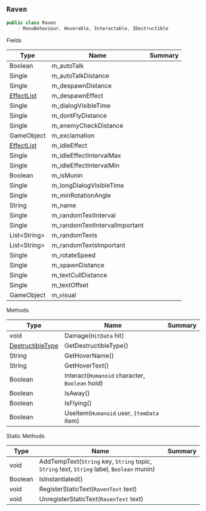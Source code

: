 ## `Raven`

```csharp
public class Raven
    : MonoBehaviour, Hoverable, Interactable, IDestructible

```

Fields

| Type | Name | Summary | 
| --- | --- | --- | 
| Boolean | m_autoTalk |  | 
| Single | m_autoTalkDistance |  | 
| Single | m_despawnDistance |  | 
| [EffectList](./EffectList.md) | m_despawnEffect |  | 
| Single | m_dialogVisibleTime |  | 
| Single | m_dontFlyDistance |  | 
| Single | m_enemyCheckDistance |  | 
| GameObject | m_exclamation |  | 
| [EffectList](./EffectList.md) | m_idleEffect |  | 
| Single | m_idleEffectIntervalMax |  | 
| Single | m_idleEffectIntervalMin |  | 
| Boolean | m_isMunin |  | 
| Single | m_longDialogVisibleTime |  | 
| Single | m_minRotationAngle |  | 
| String | m_name |  | 
| Single | m_randomTextInterval |  | 
| Single | m_randomTextIntervalImportant |  | 
| List&lt;String&gt; | m_randomTexts |  | 
| List&lt;String&gt; | m_randomTextsImportant |  | 
| Single | m_rotateSpeed |  | 
| Single | m_spawnDistance |  | 
| Single | m_textCullDistance |  | 
| Single | m_textOffset |  | 
| GameObject | m_visual |  | 


Methods

| Type | Name | Summary | 
| --- | --- | --- | 
| void | Damage(`HitData` hit) |  | 
| [DestructibleType](./DestructibleType.md) | GetDestructibleType() |  | 
| String | GetHoverName() |  | 
| String | GetHoverText() |  | 
| Boolean | Interact(`Humanoid` character, `Boolean` hold) |  | 
| Boolean | IsAway() |  | 
| Boolean | IsFlying() |  | 
| Boolean | UseItem(`Humanoid` user, `ItemData` item) |  | 


Static Methods

| Type | Name | Summary | 
| --- | --- | --- | 
| void | AddTempText(`String` key, `String` topic, `String` text, `String` label, `Boolean` munin) |  | 
| Boolean | IsInstantiated() |  | 
| void | RegisterStaticText(`RavenText` text) |  | 
| void | UnregisterStaticText(`RavenText` text) |  | 


